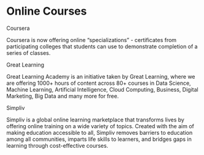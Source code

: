   
<!DOCTYPE html>
<html>
<head>

<title>Responsive Layout</title>
<meta name="viewport" content="width=device-width, initial-scale=1">
<link rel="stylesheet" type="text/css" href="css/style.css">

</head>
<body>
<h1>Online Courses</h1>



  <div class="col-lg-4 col-md-6 col-sm-12">
  	<div class="box">
  		<p class="content-name name1">Coursera</p>
  		<p class="content">Coursera is now offering online “specializations” - certificates from participating colleges that students can use to demonstrate completion of a series of classes.
</p>
  	</div>
  </div>

  <div class="col-lg-4 col-md-6 col-sm-12">
  	<div class="box">
   		<p class="content-name name2">Great Learning</p>
   		<p class="content">Great Learning Academy is an initiative taken by Great Learning, where we are offering 1000+ hours of content across 80+ courses in Data Science, Machine Learning, Artificial Intelligence, Cloud Computing, Business, Digital Marketing, Big Data and many more for free.</p>
  	</div>
  </div>

  <div class="col-lg-4 col-md-12 col-sm-12">
  	<div class="box">
  		<p class="content-name name3">Simpliv</p>
  		<p class="content">Simpliv is a global online learning marketplace that transforms lives by offering online training on a wide variety of topics. Created with the aim of making education accessible to all, Simpliv removes barriers to education among all communities, imparts life skills to learners, and bridges gaps in learning through cost-effective courses.</p>
  	</div>	
  </div>

</body>
</html>
